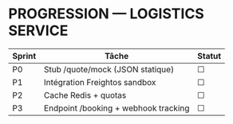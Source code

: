 # PROGRESSION — LOGISTICS SERVICE

| Sprint | Tâche                                   | Statut |
|--------|-----------------------------------------|--------|
| P0     | Stub /quote/mock (JSON statique)        | ☐      |
| P1     | Intégration Freightos sandbox           | ☐      |
| P2     | Cache Redis + quotas                    | ☐      |
| P3     | Endpoint /booking + webhook tracking    | ☐      |
